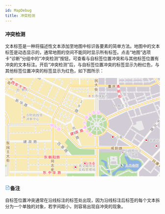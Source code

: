 ```yaml
---
id: MapDebug
title: 冲突检测
---
```

### 冲突检测

文本标签是一种将描述性文本添加至地图中标识各要素的简单方法。地图中的文本标签是动态显示的，通常地图的空间不能同时显示所有标签。点击“地图”选项卡“诊断”分组中的“冲突检测”按钮，可查看与自标签位置冲突和与其他标签位置有冲突的文本标注。开启“冲突检测”后，与自标签位置冲突的标签显示为粉红色，与其他标签位置冲突的标签显示为红色，如下图所示：

![](img/MapDebug.png)  
  
### ![](../../img/read.gif)备注

自标签位置冲突通常在沿线标注的标签处出现，因为沿线标注后标签的每个文本拆分为一个单独的对象，若字间距小，则容易出现自冲突的现象。

